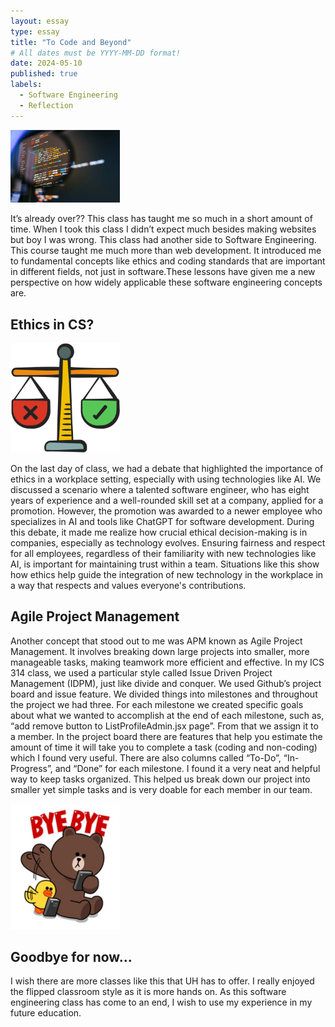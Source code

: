 ```yaml
---
layout: essay
type: essay
title: "To Code and Beyond"
# All dates must be YYYY-MM-DD format!
date: 2024-05-10
published: true
labels:
  - Software Engineering
  - Reflection
---
```


<img width="175px"
    class="rounded float-start pe-4"
        src="../img/swe-reflection/code.jpg" >

It’s already over??  This class has taught me so much in a short amount of time. When I took this class I didn’t expect much besides making websites but boy I was wrong. This class had another side to Software Engineering. This course taught me much more than web development. It introduced me to fundamental concepts like ethics and coding standards that are important in different fields, not just in software.These lessons have given me a new perspective on how widely applicable these software engineering concepts are.

## Ethics in CS?

<img width="175px"
class="rounded float-start pe-4"
src="../img/swe-reflection/ethics.png" >

On the last day of class, we had a debate that highlighted the importance of ethics in a workplace setting, especially with using technologies like AI. We discussed a scenario where a talented software engineer, who has eight years of experience and a well-rounded skill set at a company, applied for a promotion. However, the promotion was awarded to a newer employee who specializes in AI and tools like ChatGPT for software development. During this debate, it made me realize how crucial ethical decision-making is in companies, especially as technology evolves. Ensuring fairness and respect for all employees, regardless of their familiarity with new technologies like AI, is important for maintaining trust within a team. Situations like this show how ethics help guide the integration of new technology in the workplace in a way that respects and values everyone's contributions.

## Agile Project Management

Another concept that stood out to me was APM known as Agile Project Management. It involves breaking down large projects into smaller, more manageable tasks, making teamwork more efficient and effective. In my ICS 314 class, we used a particular style called Issue Driven Project Management (IDPM), just like divide and conquer. We used Github’s project board and issue feature. We divided things into milestones and throughout the project we had three. For each milestone we created specific goals about what we wanted to accomplish at the end of each milestone, such as, “add remove button to ListProfileAdmin.jsx page”. From that we assign it to a member. In the project board there are features that help you estimate the amount of time it will take you to complete a task (coding and non-coding) which I found very useful. There are also columns called “To-Do”, “In-Progress”, and “Done” for each milestone. I found it a very neat and helpful way to keep tasks organized. This helped us break down our project into smaller yet simple tasks and is very doable for each member in our team.

<img width="175px"
class="rounded float-start pe-4"
src="../img/swe-reflection/bye.jpeg" >

## Goodbye for now...

I wish there are more classes like this that UH has to offer. I really enjoyed the flipped classroom style as it is more hands on. As this software engineering class has come to an end, I wish to use my experience in my future education.
